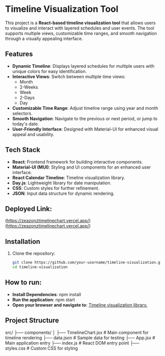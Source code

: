 # Timeline Visualization Tool

This project is a **React-based timeline visualization tool** that allows users to visualize and interact with layered schedules and user events. The tool supports multiple views, customizable time ranges, and smooth navigation through a visually appealing interface.

## Features

- **Dynamic Timeline**: Displays layered schedules for multiple users with unique colors for easy identification.
- **Interactive Views**: Switch between multiple time views:
  - Month
  - 2-Weeks
  - Week
  - 2-Days
  - Day
- **Customizable Time Range**: Adjust timeline range using year and month selectors.
- **Smooth Navigation**: Navigate to the previous or next period, or jump to today's date.
- **User-Friendly Interface**: Designed with Material-UI for enhanced visual appeal and usability.

## Tech Stack

- **React**: Frontend framework for building interactive components.
- **Material-UI (MUI)**: Styling and UI components for an enhanced user interface.
- **React Calendar Timeline**: Timeline visualization library.
- **Day.js**: Lightweight library for date manipulation.
- **CSS**: Custom styles for further refinement.
- **JSON**: Input data structure for dynamic rendering.

## Deployed Link:
(https://zeazonztimelinechart.vercel.app/)(https://zeazonztimelinechart.vercel.app/)

## Installation

1. Clone the repository:
   ```bash
   git clone https://github.com/your-username/timeline-visualization.git
   cd timeline-visualization

## How to run: 
- **Install Dependencies**: npm install
- **Run the application**: npm start
- **Open your browser and navigate to**: [Timeline visualization library.](http://localhost:3000)

## Project Structure
src/
├── components/
│   ├── TimelineChart.jsx    # Main component for timeline rendering
├── data.json                # Sample data for testing
├── App.jsx                  # Main application entry
├── index.js                 # React DOM entry point
├── styles.css               # Custom CSS for styling
